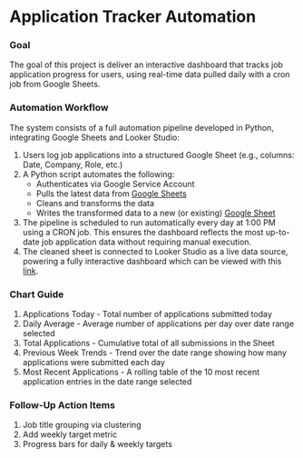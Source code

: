 # Application Tracker Automation

###  Goal

The goal of this project is deliver an interactive dashboard that tracks job application progress for users, using real-time data pulled daily with a cron job from Google Sheets.

### Automation Workflow

The system consists of a full automation pipeline developed in Python, integrating Google Sheets and Looker Studio:

1. Users log job applications into a structured Google Sheet (e.g., columns: Date, Company, Role, etc.)
2. A Python script automates the following:
    - Authenticates via Google Service Account
    - Pulls the latest data from [Google Sheets](https://docs.google.com/spreadsheets/d/1Y8VlU05ekfbwExSMjp0fuCxXJOgKMyvtCUt3c3jFfIc/edit?gid=0#gid=0)
    - Cleans and transforms the data
    - Writes the transformed data to a new (or existing) [Google Sheet](https://docs.google.com/spreadsheets/d/1_hUXV_dGfWpPaV2GJVmcrJjOfHMVRJp36CxEw8eX3RQ/edit?gid=0#gid=0)
3. The pipeline is scheduled to run automatically every day at 1:00 PM using a CRON job. This ensures the dashboard reflects the most up-to-date job application data without requiring manual execution.
4. The cleaned sheet is connected to Looker Studio as a live data source, powering a fully interactive dashboard which can be viewed with this [link](https://lookerstudio.google.com/reporting/4859dc74-f96e-4b54-9009-c158070a4045).

### Chart Guide

1. Applications Today - Total number of applications submitted today
2. Daily Average - Average number of applications per day over date range selected
3. Total Applications - Cumulative total of all submissions in the Sheet
4. Previous Week Trends - Trend over the date range showing how many applications were submitted each day
5. Most Recent Applications - A rolling table of the 10 most recent application entries in the date range selected

### Follow-Up Action Items

1. Job title grouping via clustering
2. Add weekly target metric
3. Progress bars for daily & weekly targets